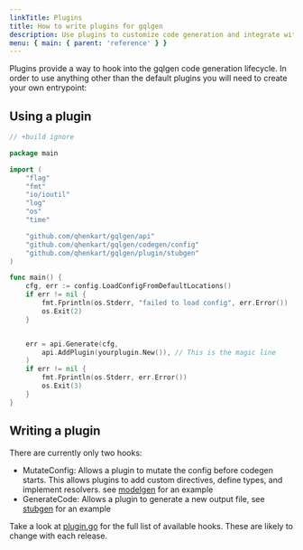 ```yaml
---
linkTitle: Plugins
title: How to write plugins for gqlgen
description: Use plugins to customize code generation and integrate with other libraries
menu: { main: { parent: 'reference' } }
---
```


Plugins provide a way to hook into the gqlgen code generation lifecycle. In order to use anything other than the
default plugins you will need to create your own entrypoint:


## Using a plugin
```go
// +build ignore

package main

import (
	"flag"
	"fmt"
	"io/ioutil"
	"log"
	"os"
	"time"

	"github.com/qhenkart/gqlgen/api"
	"github.com/qhenkart/gqlgen/codegen/config"
	"github.com/qhenkart/gqlgen/plugin/stubgen"
)

func main() {
	cfg, err := config.LoadConfigFromDefaultLocations()
	if err != nil {
		fmt.Fprintln(os.Stderr, "failed to load config", err.Error())
		os.Exit(2)
	}


	err = api.Generate(cfg, 
		api.AddPlugin(yourplugin.New()), // This is the magic line
	)
	if err != nil {
		fmt.Fprintln(os.Stderr, err.Error())
		os.Exit(3)
	}
}

``` 

## Writing a plugin

There are currently only two hooks:
 - MutateConfig: Allows a plugin to mutate the config before codegen starts. This allows plugins to add
    custom directives, define types, and implement resolvers. see
		 [modelgen](https://github.com/qhenkart/gqlgen/tree/master/plugin/modelgen) for an example
 - GenerateCode: Allows a plugin to generate a new output file, see
    [stubgen](https://github.com/qhenkart/gqlgen/tree/master/plugin/stubgen) for an example

Take a look at [plugin.go](https://github.com/qhenkart/gqlgen/blob/master/plugin/plugin.go) for the full list of 
available hooks. These are likely to change with each release.


